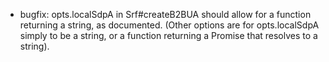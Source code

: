 * bugfix: opts.localSdpA in Srf#createB2BUA should allow for a function returning a string, as documented.  (Other options are for opts.localSdpA simply to be a string, or a function returning a Promise that resolves to a string).